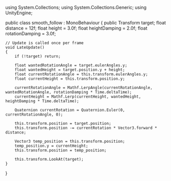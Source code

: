using System.Collections;
using System.Collections.Generic;
using UnityEngine;

public class smooth_follow : MonoBehaviour
{
public Transform target;
float distance = 12f;
float height = 3.0f;
float heightDamping = 2.0f;
float rotationDamping = 3.0f;

    // Update is called once per frame
    void LateUpdate()
    {
        if (!target) return;

        float wantedRotationAngle = target.eulerAngles.y;
        float wantedHeight = target.position.y + height;
        float currentRotationAngle = this.transform.eulerAngles.y;
        float currentHeight = this.transform.position.y;

        currentRotationAngle = Mathf.LerpAngle(currentRotationAngle, wantedRotationAngle, rotationDamping * Time.deltaTime);
        currentHeight = Mathf.Lerp(currentHeight, wantedHeight, heightDamping * Time.deltaTime);

        Quaternion currentRotation = Quaternion.Euler(0, currentRotationAngle, 0);

        this.transform.position = target.position;
        this.transform.position -= currentRotation * Vector3.forward * distance;

        Vector3 temp_position = this.transform.position;
        temp_position.y = currentHeight;
        this.transform.position = temp_position;

        this.transform.LookAt(target);
    }
}
